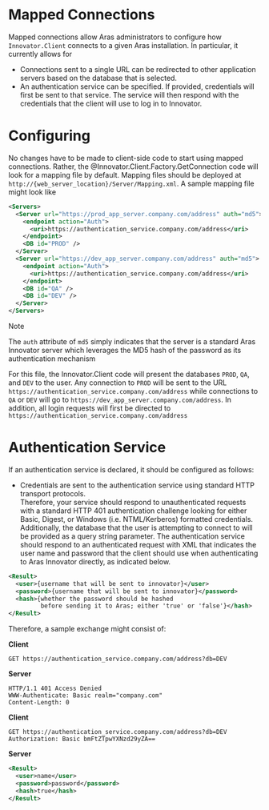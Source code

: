 # Mapped Connections

Mapped connections allow Aras administrators to configure how `Innovator.Client` connects to a given
Aras installation.  In particular, it currently allows for

- Connections sent to a single URL can be redirected to other application servers based on the 
  database that is selected.
- An authentication service can be specified. If provided, credentials will first be sent to that 
  service.  The service will then respond with the credentials that the client will use to log in to 
  Innovator.

# Configuring

No changes have to be made to client-side code to start using mapped connections.  Rather, the 
@Innovator.Client.Factory.GetConnection code will look for a mapping file by default.  Mapping files 
should be deployed at `http://{web_server_location}/Server/Mapping.xml`.  A sample mapping file 
might look like

```xml
<Servers>
  <Server url="https://prod_app_server.company.com/address" auth="md5">
    <endpoint action="Auth">
      <uri>https://authentication_service.company.com/address</uri>
    </endpoint>
    <DB id="PROD" />
  </Server>
  <Server url="https://dev_app_server.company.com/address" auth="md5">
    <endpoint action="Auth">
      <uri>https://authentication_service.company.com/address</uri>
    </endpoint>
    <DB id="QA" />
    <DB id="DEV" />
  </Server>
</Servers>
```

> [!NOTE]
> The `auth` attribute of `md5` simply indicates that the server is a standard Aras Innovator server 
> which leverages the MD5 hash of the password as its authentication mechanism

For this file, the Innovator.Client code will present the databases `PROD`, `QA`, and `DEV` to the 
user.  Any connection to `PROD` will be sent to the URL `https://authentication_service.company.com/address` 
while connections to `QA` or `DEV` will go to `https://dev_app_server.company.com/address`.  In 
addition, all login requests will first be directed to `https://authentication_service.company.com/address`

# Authentication Service

If an authentication service is declared, it should be configured as follows:

- Credentials are sent to the authentication service using standard HTTP transport protocols.  
Therefore, your service should respond to unauthenticated requests with a standard HTTP 401 
authentication challenge looking for either Basic, Digest, or Windows (i.e. NTML/Kerberos) formatted 
credentials.  Additionally, the database that the user is attempting to connect to will be provided 
as a query string parameter.  The authentication service should respond to an authenticated request
with XML that indicates the user name and password that the client should use when authenticating
to Aras Innovator directly, as indicated below.  

```xml
<Result>
  <user>{username that will be sent to innovator}</user>
  <password>{username that will be sent to innovator}</password>
  <hash>{whether the password should be hashed 
         before sending it to Aras; either 'true' or 'false'}</hash>
</Result>
```

Therefore, a sample exchange might consist of:

**Client**

```
GET https://authentication_service.company.com/address?db=DEV
```

**Server**

```
HTTP/1.1 401 Access Denied
WWW-Authenticate: Basic realm="company.com"
Content-Length: 0
```

**Client**

```
GET https://authentication_service.company.com/address?db=DEV
Authorization: Basic bmFtZTpwYXNzd29yZA==
```

**Server**

```xml
<Result>
  <user>name</user>
  <password>password</password>
  <hash>true</hash>
</Result>
```